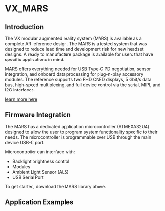 # VX_MARS

## Introduction
The VX modular augmented reality system (MARS) is available as a complete AR reference design. The MARS is a tested system that was designed to reduce lead time and development risk for new headset designs. A ready to manufacture package is available for users that have specific applications in mind.

MARS offers everything needed for USB Type-C PD negotiation, sensor integration, and onboard data processing for plug-n-play accessory modules. The reference supports two FHD CNED displays, 5 Gbit/s data bus, high-speed multiplexing, and full device control via the serial, MIPI, and I2C interfaces.

[learn more here](https://www.vx-inc.com)

## Firmware Integration
The MARS has a dedicated application microcontroller (ATMEGA32U4) designed to allow the user to program system functionality specific to their needs. The microcontroller is programmable over USB through the main device USB-C port. 

  Microcontroller can interface with:
  * Backlight brightness control 
  * Modules
  * Ambient Light Sensor (ALS)
  * USB Serial Port

To get started, download the MARS library above.

## Application Examples
